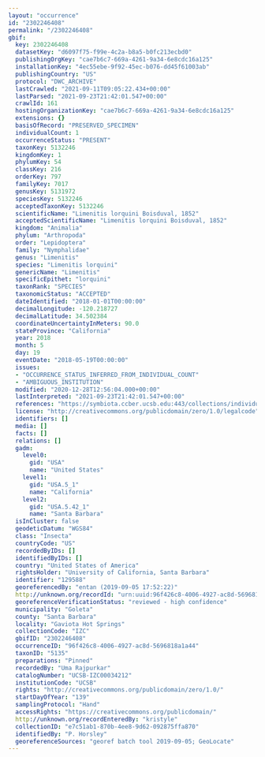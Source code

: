 ```yaml
---
layout: "occurrence"
id: "2302246408"
permalink: "/2302246408"
gbif:
  key: 2302246408
  datasetKey: "d6097f75-f99e-4c2a-b8a5-b0fc213ecbd0"
  publishingOrgKey: "cae7b6c7-669a-4261-9a34-6e8cdc16a125"
  installationKey: "4ec55ebe-9f92-45ec-b076-dd45f61003ab"
  publishingCountry: "US"
  protocol: "DWC_ARCHIVE"
  lastCrawled: "2021-09-11T09:05:22.434+00:00"
  lastParsed: "2021-09-23T21:42:01.547+00:00"
  crawlId: 161
  hostingOrganizationKey: "cae7b6c7-669a-4261-9a34-6e8cdc16a125"
  extensions: {}
  basisOfRecord: "PRESERVED_SPECIMEN"
  individualCount: 1
  occurrenceStatus: "PRESENT"
  taxonKey: 5132246
  kingdomKey: 1
  phylumKey: 54
  classKey: 216
  orderKey: 797
  familyKey: 7017
  genusKey: 5131972
  speciesKey: 5132246
  acceptedTaxonKey: 5132246
  scientificName: "Limenitis lorquini Boisduval, 1852"
  acceptedScientificName: "Limenitis lorquini Boisduval, 1852"
  kingdom: "Animalia"
  phylum: "Arthropoda"
  order: "Lepidoptera"
  family: "Nymphalidae"
  genus: "Limenitis"
  species: "Limenitis lorquini"
  genericName: "Limenitis"
  specificEpithet: "lorquini"
  taxonRank: "SPECIES"
  taxonomicStatus: "ACCEPTED"
  dateIdentified: "2018-01-01T00:00:00"
  decimalLongitude: -120.218727
  decimalLatitude: 34.502384
  coordinateUncertaintyInMeters: 90.0
  stateProvince: "California"
  year: 2018
  month: 5
  day: 19
  eventDate: "2018-05-19T00:00:00"
  issues:
  - "OCCURRENCE_STATUS_INFERRED_FROM_INDIVIDUAL_COUNT"
  - "AMBIGUOUS_INSTITUTION"
  modified: "2020-12-28T12:56:04.000+00:00"
  lastInterpreted: "2021-09-23T21:42:01.547+00:00"
  references: "https://symbiota.ccber.ucsb.edu:443/collections/individual/index.php?occid=129588"
  license: "http://creativecommons.org/publicdomain/zero/1.0/legalcode"
  identifiers: []
  media: []
  facts: []
  relations: []
  gadm:
    level0:
      gid: "USA"
      name: "United States"
    level1:
      gid: "USA.5_1"
      name: "California"
    level2:
      gid: "USA.5.42_1"
      name: "Santa Barbara"
  isInCluster: false
  geodeticDatum: "WGS84"
  class: "Insecta"
  countryCode: "US"
  recordedByIDs: []
  identifiedByIDs: []
  country: "United States of America"
  rightsHolder: "University of California, Santa Barbara"
  identifier: "129588"
  georeferencedBy: "entan (2019-09-05 17:52:22)"
  http://unknown.org/recordId: "urn:uuid:96f426c8-4006-4927-ac8d-5696818a1a44"
  georeferenceVerificationStatus: "reviewed - high confidence"
  municipality: "Goleta"
  county: "Santa Barbara"
  locality: "Gaviota Hot Springs"
  collectionCode: "IZC"
  gbifID: "2302246408"
  occurrenceID: "96f426c8-4006-4927-ac8d-5696818a1a44"
  taxonID: "5135"
  preparations: "Pinned"
  recordedBy: "Uma Rajpurkar"
  catalogNumber: "UCSB-IZC00034212"
  institutionCode: "UCSB"
  rights: "http://creativecommons.org/publicdomain/zero/1.0/"
  startDayOfYear: "139"
  samplingProtocol: "Hand"
  accessRights: "https://creativecommons.org/publicdomain/"
  http://unknown.org/recordEnteredBy: "kristyle"
  collectionID: "e7c51ab1-870b-4ee8-9d62-092875ffa870"
  identifiedBy: "P. Horsley"
  georeferenceSources: "georef batch tool 2019-09-05; GeoLocate"
---
```

